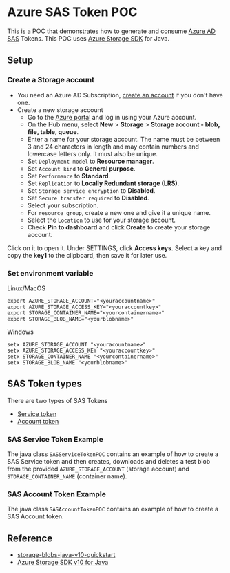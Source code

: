 # Azure SAS Token POC

This is a POC that demonstrates how to generate and consume [Azure AD SAS](https://docs.microsoft.com/en-us/azure/storage/common/storage-dotnet-shared-access-signature-part-1) Tokens.
This POC uses [Azure Storage SDK](https://github.com/Azure/azure-storage-java) for Java.

## Setup

### Create a Storage account
* You need an Azure AD Subscription, [create an account](https://azure.microsoft.com/free/?WT.mc_id=A261C142F) if you don't have one. 
* Create a new storage account
    * Go to the [Azure portal](https://portal.azure.com) and log in using your Azure account. 
    * On the Hub menu, select **New** > **Storage** > **Storage account - blob, file, table, queue**. 
    * Enter a name for your storage account. The name must be between 3 and 24 characters in length and may contain numbers and lowercase letters only. It must also be unique.
    * Set `Deployment model` to **Resource manager**.
    * Set `Account kind` to **General purpose**.
    * Set `Performance` to **Standard**. 
    * Set `Replication` to **Locally Redundant storage (LRS)**.
    * Set `Storage service encryption` to **Disabled**.
    * Set `Secure transfer required` to **Disabled**.
    * Select your subscription. 
    * For `resource group`, create a new one and give it a unique name. 
    * Select the `Location` to use for your storage account.
    * Check **Pin to dashboard** and click **Create** to create your storage account. 

Click on it to open it. Under SETTINGS, click **Access keys**. Select a key and copy the **key1** to the clipboard, then save it for later use.

### Set environment variable

Linux/MacOS

```
export AZURE_STORAGE_ACCOUNT="<youraccountname>"
export AZURE_STORAGE_ACCESS_KEY="<youraccountkey>"
export STORAGE_CONTAINER_NAME="<yourcontainername>"
export STORAGE_BLOB_NAME="<yourblobname>"
```

Windows

```
setx AZURE_STORAGE_ACCOUNT "<youracountname>"
setx AZURE_STORAGE_ACCESS_KEY "<youraccountkey>"
setx STORAGE_CONTAINER_NAME "<yourcontainername>"
setx STORAGE_BLOB_NAME "<yourblobname>"
```
## SAS Token types
There are two types of SAS Tokens
* [Service token](https://msdn.microsoft.com/library/dn140255.aspx)
* [Account token](https://msdn.microsoft.com/library/mt584140.aspx)

### SAS Service Token Example
The java class `SASServiceTokenPOC` contains an example of how to create a SAS Service token and then creates, downloads and deletes a test blob from the provided
 `AZURE_STORAGE_ACCOUNT` (storage account) and `STORAGE_CONTAINER_NAME` (container name).
 
### SAS Account Token Example
The java class `SASAccountTokenPOC` contains an example of how to create a SAS Account token.


## Reference
* [storage-blobs-java-v10-quickstart](https://github.com/Azure-Samples/storage-blobs-java-v10-quickstart/blob/master/README.md)
* [Azure Storage SDK v10 for Java](https://github.com/azure/azure-storage-java/tree/vNext)